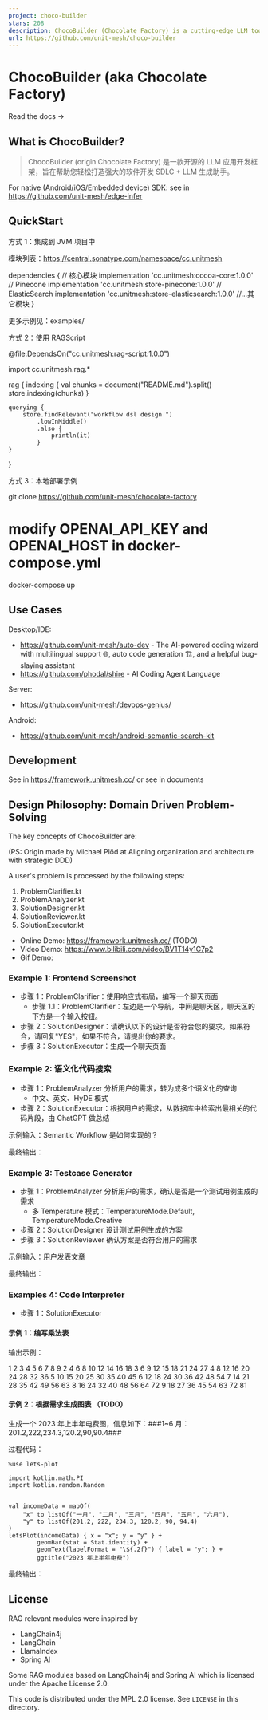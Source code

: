 ```yaml
---
project: choco-builder
stars: 208
description: ChocoBuilder (Chocolate Factory) is a cutting-edge LLM toolkit designed to empower you in creating your very own AI assistant.Chocolate Factory 是一款开源的 LLM 应用开发框架，旨在帮助您轻松打造强大的软件开发 SDLC + LLM 生成助手。无论您是需要生成前端页面、后端 API、SQL 图表，还是测试用例数据，Chocolate Factory 都能满足您的需求。
url: https://github.com/unit-mesh/choco-builder
---
```


ChocoBuilder (aka Chocolate Factory)
====================================

Read the docs →

What is ChocoBuilder?
---------------------

> ChocoBuilder (origin Chocolate Factory) 是一款开源的 LLM 应用开发框架，旨在帮助您轻松打造强大的软件开发 SDLC + LLM 生成助手。

For native (Android/iOS/Embedded device) SDK: see in https://github.com/unit-mesh/edge-infer

QuickStart
----------

方式 1：集成到 JVM 项目中

模块列表：https://central.sonatype.com/namespace/cc.unitmesh

dependencies {
    // 核心模块
    implementation 'cc.unitmesh:cocoa-core:1.0.0'
    // Pinecone
    implementation 'cc.unitmesh:store-pinecone:1.0.0'
    // ElasticSearch
    implementation 'cc.unitmesh:store-elasticsearch:1.0.0'
    //...其它模块
}

更多示例见：examples/

方式 2：使用 RAGScript

@file:DependsOn("cc.unitmesh:rag-script:1.0.0")

import cc.unitmesh.rag.\*

rag {
    indexing {
        val chunks \= document("README.md").split()
        store.indexing(chunks)
    }

    querying {
        store.findRelevant("workflow dsl design ")
            .lowInMiddle()
            .also {
                println(it)
            }
    }
}

方式 3：本地部署示例

git clone https://github.com/unit-mesh/chocolate-factory
# modify OPENAI\_API\_KEY and OPENAI\_HOST in docker-compose.yml
docker-compose up

Use Cases
---------

Desktop/IDE:

-   https://github.com/unit-mesh/auto-dev - The AI-powered coding wizard with multilingual support 🌐, auto code generation 🏗️, and a helpful bug-slaying assistant
-   https://github.com/phodal/shire - AI Coding Agent Language

Server:

-   https://github.com/unit-mesh/devops-genius/

Android:

-   https://github.com/unit-mesh/android-semantic-search-kit

Development
-----------

See in https://framework.unitmesh.cc/ or see in documents

Design Philosophy: Domain Driven Problem-Solving
------------------------------------------------

The key concepts of ChocoBuilder are:

(PS: Origin made by Michael Plöd at Aligning organization and architecture with strategic DDD)

A user's problem is processed by the following steps:

1.  ProblemClarifier.kt
2.  ProblemAnalyzer.kt
3.  SolutionDesigner.kt
4.  SolutionReviewer.kt
5.  SolutionExecutor.kt

-   Online Demo: https://framework.unitmesh.cc/ (TODO)
-   Video Demo: https://www.bilibili.com/video/BV1T14y1C7p2
-   Gif Demo:

### Example 1: Frontend Screenshot

-   步骤 1：ProblemClarifier：使用响应式布局，编写一个聊天页面
    -   步骤 1.1：ProblemClarifier：左边是一个导航，中间是聊天区，聊天区的下方是一个输入按钮。
-   步骤 2：SolutionDesigner：请确认以下的设计是否符合您的要求。如果符合，请回复"YES"，如果不符合，请提出你的要求。
-   步骤 3：SolutionExecutor：生成一个聊天页面

### Example 2: 语义化代码搜索

-   步骤 1：ProblemAnalyzer 分析用户的需求，转为成多个语义化的查询
    -   中文、英文、HyDE 模式
-   步骤 2：SolutionExecutor：根据用户的需求，从数据库中检索出最相关的代码片段，由 ChatGPT 做总结

示例输入：Semantic Workflow 是如何实现的？

最终输出：

### Example 3: Testcase Generator

-   步骤 1：ProblemAnalyzer 分析用户的需求，确认是否是一个测试用例生成的需求
    -   多 Temperature 模式：TemperatureMode.Default, TemperatureMode.Creative
-   步骤 2：SolutionDesigner 设计测试用例生成的方案
-   步骤 3：SolutionReviewer 确认方案是否符合用户的需求

示例输入：用户发表文章

最终输出：

### Examples 4: Code Interpreter

-   步骤 1：SolutionExecutor

#### 示例 1：编写乘法表

输出示例：

1    2    3    4    5    6    7    8    9
2    4    6    8    10    12    14    16    18
3    6    9    12    15    18    21    24    27
4    8    12    16    20    24    28    32    36
5    10    15    20    25    30    35    40    45
6    12    18    24    30    36    42    48    54
7    14    21    28    35    42    49    56    63
8    16    24    32    40    48    56    64    72
9    18    27    36    45    54    63    72    81    

#### 示例 2：根据需求生成图表 （TODO）

生成一个 2023 年上半年电费图，信息如下：###1~6 月：201.2,222,234.3,120.2,90,90.4###

过程代码：

```
%use lets-plot

import kotlin.math.PI
import kotlin.random.Random


val incomeData = mapOf(
    "x" to listOf("一月", "二月", "三月", "四月", "五月", "六月"),
    "y" to listOf(201.2, 222, 234.3, 120.2, 90, 94.4)
)
letsPlot(incomeData) { x = "x"; y = "y" } +
        geomBar(stat = Stat.identity) +
        geomText(labelFormat = "\${.2f}") { label = "y"; } +
        ggtitle("2023 年上半年电费")
```

最终输出：

License
-------

RAG relevant modules were inspired by

-   LangChain4j
-   LangChain
-   LlamaIndex
-   Spring AI

Some RAG modules based on LangChain4j and Spring AI which is licensed under the Apache License 2.0.

This code is distributed under the MPL 2.0 license. See `LICENSE` in this directory.
